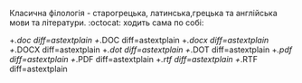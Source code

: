 Класична філологія - старогрецька, латинська,грецька та англійська мови та літератури.
:octocat: ходить сама по собі:

+*.doc	 diff=astextplain
+*.DOC	 diff=astextplain
+*.docx diff=astextplain
+*.DOCX diff=astextplain
+*.dot  diff=astextplain
+*.DOT  diff=astextplain
+*.pdf  diff=astextplain
+*.PDF	 diff=astextplain
+*.rtf	 diff=astextplain
+*.RTF	 diff=astextplain
